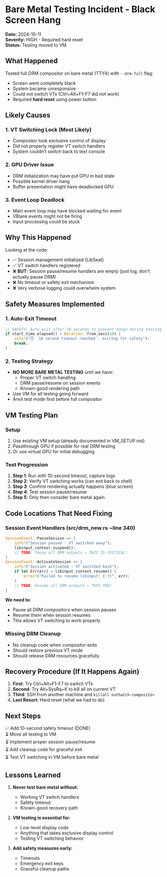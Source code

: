 # Bare Metal Testing Incident - Black Screen Hang

**Date:** 2024-10-11  
**Severity:** HIGH - Required hard reset  
**Status:** Testing moved to VM

## What Happened

Tested full DRM compositor on bare metal (TTY4) with `--drm-full` flag:

- Screen went completely black
- System became unresponsive
- Could not switch VTs (Ctrl+Alt+F1-F7 did not work)
- Required **hard reset** using power button

## Likely Causes

### 1. VT Switching Lock (Most Likely)

- Compositor took exclusive control of display
- Did not properly register VT switch handlers
- System couldn't switch back to text console

### 2. GPU Driver Issue

- DRM initialization may have put GPU in bad state
- Possible kernel driver hang
- Buffer presentation might have deadlocked GPU

### 3. Event Loop Deadlock

- Main event loop may have blocked waiting for event
- VBlank events might not be firing
- Input processing could be stuck

## Why This Happened

Looking at the code:

- ✅ Session management initialized (LibSeat)
- ✅ VT switch handlers registered
- ❌ **BUT**: Session pause/resume handlers are empty (just log, don't actually pause DRM)
- ❌ No timeout or safety exit mechanism
- ❌ Very verbose logging could overwhelm system

## Safety Measures Implemented

### 1. Auto-Exit Timeout

```rust
// SAFETY: Auto-exit after 10 seconds to prevent hangs during testing
if start_time.elapsed() > Duration::from_secs(10) {
    info!("⏱️  10 second timeout reached - exiting for safety");
    break;
}
```

### 2. Testing Strategy

- **NO MORE BARE METAL TESTING** until we have:
  - Proper VT switch handling
  - DRM pause/resume on session events
  - Known-good rendering path
- Use VM for all testing going forward
- Anvil test mode first before full compositor

## VM Testing Plan

### Setup

1. Use existing VM setup (already documented in VM_SETUP.md)
2. Passthrough GPU if possible for real DRM testing
3. Or use virtual GPU for initial debugging

### Test Progression

1. **Step 1**: Run with 10-second timeout, capture logs
2. **Step 2**: Verify VT switching works (can exit back to shell)
3. **Step 3**: Confirm rendering actually happens (blue screen)
4. **Step 4**: Test session pause/resume
5. **Step 5**: Only then consider bare metal again

## Code Locations That Need Fixing

### Session Event Handlers (src/drm_new.rs ~line 340)

```rust
SessionEvent::PauseSession => {
    info!("Session paused - VT switched away");
    libinput_context.suspend();
    // TODO: Pause all DRM outputs ← THIS IS CRITICAL!
}
SessionEvent::ActivateSession => {
    info!("Session activated - VT switched back");
    if let Err(err) = libinput_context.resume() {
        error!("Failed to resume libinput: {:?}", err);
    }
    // TODO: Resume all DRM outputs ← THIS TOO!
}
```

**We need to:**

- Pause all DRM compositors when session pauses
- Resume them when session resumes
- This allows VT switching to work properly

### Missing DRM Cleanup

- No cleanup code when compositor exits
- Should restore previous VT mode
- Should release DRM resources gracefully

## Recovery Procedure (If It Happens Again)

1. **First**: Try Ctrl+Alt+F1-F7 to switch VTs
2. **Second**: Try Alt+SysRq+K to kill all on current VT
3. **Third**: SSH from another machine and `killall nuthatch-compositor`
4. **Last Resort**: Hard reset (what we had to do)

## Next Steps

✅ Add 10-second safety timeout (DONE)  
⏳ Move all testing to VM  
⏳ Implement proper session pause/resume  
⏳ Add cleanup code for graceful exit  
⏳ Test VT switching in VM before bare metal

## Lessons Learned

1. **Never test bare metal without:**

   - Working VT switch handlers
   - Safety timeout
   - Known-good recovery path

2. **VM testing is essential for:**

   - Low-level display code
   - Anything that takes exclusive display control
   - Testing VT switching behavior

3. **Add safety measures early:**
   - Timeouts
   - Emergency exit keys
   - Graceful cleanup paths
